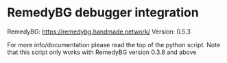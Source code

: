 # RemedyBG debugger integration
RemedyBG: https://remedybg.handmade.network/
Version: 0.5.3

For more info/documentation please read the top of the python script.
Note that this script only works with RemedyBG version 0.3.8 and above


